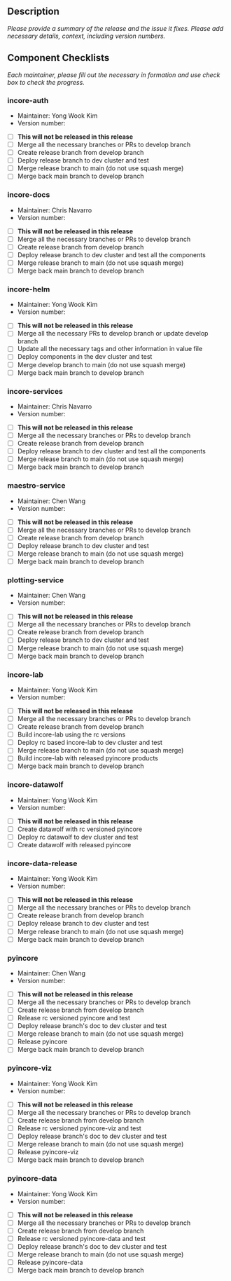 ## Description
_Please provide a summary of the release and the issue it fixes. 
Please add necessary details, context, including version numbers._

## Component Checklists
_Each maintainer, please fill out the necessary in formation and use check box to check the progress._

### incore-auth
- Maintainer: Yong Wook Kim
- Version number:
- [ ] <strong>This will not be released in this release</strong>
- [ ] Merge all the necessary branches or PRs to develop branch
- [ ] Create release branch from develop branch
- [ ] Deploy release branch to dev cluster and test
- [ ] Merge release branch to main (do not use squash merge)
- [ ] Merge back main branch to develop branch

### incore-docs
- Maintainer: Chris Navarro
- Version number:
- [ ] <strong>This will not be released in this release</strong>
- [ ] Merge all the necessary branches or PRs to develop branch
- [ ] Create release branch from develop branch
- [ ] Deploy release branch to dev cluster and test all the components
- [ ] Merge release branch to main (do not use squash merge)
- [ ] Merge back main branch to develop branch

### incore-helm
- Maintainer: Yong Wook Kim
- Version number:
- [ ] <strong>This will not be released in this release</strong>
- [ ] Merge all the necessary PRs to develop branch or update develop branch
- [ ] Update all the necessary tags and other information in value file
- [ ] Deploy components in the dev cluster and test
- [ ] Merge develop branch to main (do not use squash merge)
- [ ] Merge back main branch to develop branch

### incore-services
- Maintainer: Chris Navarro
- Version number:
- [ ] <strong>This will not be released in this release</strong>
- [ ] Merge all the necessary branches or PRs to develop branch
- [ ] Create release branch from develop branch
- [ ] Deploy release branch to dev cluster and test all the components
- [ ] Merge release branch to main (do not use squash merge)
- [ ] Merge back main branch to develop branch

### maestro-service
- Maintainer: Chen Wang
- Version number:
- [ ] <strong>This will not be released in this release</strong>
- [ ] Merge all the necessary branches or PRs to develop branch
- [ ] Create release branch from develop branch
- [ ] Deploy release branch to dev cluster and test
- [ ] Merge release branch to main (do not use squash merge)
- [ ] Merge back main branch to develop branch

### plotting-service
- Maintainer: Chen Wang
- Version number:
- [ ] <strong>This will not be released in this release</strong>
- [ ] Merge all the necessary branches or PRs to develop branch
- [ ] Create release branch from develop branch
- [ ] Deploy release branch to dev cluster and test
- [ ] Merge release branch to main (do not use squash merge)
- [ ] Merge back main branch to develop branch

### incore-lab
- Maintainer: Yong Wook Kim
- Version number:
- [ ] <strong>This will not be released in this release</strong>
- [ ] Merge all the necessary branches or PRs to develop branch
- [ ] Create release branch from develop branch
- [ ] Build incore-lab using the rc versions
- [ ] Deploy rc based incore-lab to dev cluster and test
- [ ] Merge release branch to main (do not use squash merge) 
- [ ] Build incore-lab with released pyincore products
- [ ] Merge back main branch to develop branch

### incore-datawolf
- Maintainer: Yong Wook Kim
- Version number:
- [ ] <strong>This will not be released in this release</strong>
- [ ] Create datawolf with rc versioned pyincore
- [ ] Deploy rc datawolf to dev cluster and test
- [ ] Create datawolf with released pyincore

### incore-data-release
- Maintainer: Yong Wook Kim
- Version number:
- [ ] <strong>This will not be released in this release</strong>
- [ ] Merge all the necessary branches or PRs to develop branch
- [ ] Create release branch from develop branch
- [ ] Deploy release branch to dev cluster and test
- [ ] Merge release branch to main (do not use squash merge)
- [ ] Merge back main branch to develop branch

### pyincore
- Maintainer: Chen Wang
- Version number:
- [ ] <strong>This will not be released in this release</strong>
- [ ] Merge all the necessary branches or PRs to develop branch
- [ ] Create release branch from develop branch
- [ ] Release rc versioned pyincore and test
- [ ] Deploy release branch's doc to dev cluster and test
- [ ] Merge release branch to main (do not use squash merge) 
- [ ] Release pyincore
- [ ] Merge back main branch to develop branch

### pyincore-viz
- Maintainer: Yong Wook Kim
- Version number:
- [ ] <strong>This will not be released in this release</strong>
- [ ] Merge all the necessary branches or PRs to develop branch
- [ ] Create release branch from develop branch
- [ ] Release rc versioned pyincore-viz and test
- [ ] Deploy release branch's doc to dev cluster and test
- [ ] Merge release branch to main (do not use squash merge) 
- [ ] Release pyincore-viz
- [ ] Merge back main branch to develop branch

### pyincore-data
- Maintainer: Yong Wook Kim
- Version number:
- [ ] <strong>This will not be released in this release</strong>
- [ ] Merge all the necessary branches or PRs to develop branch
- [ ] Create release branch from develop branch
- [ ] Release rc versioned pyincore-data and test
- [ ] Deploy release branch's doc to dev cluster and test
- [ ] Merge release branch to main (do not use squash merge) 
- [ ] Release pyincore-data
- [ ] Merge back main branch to develop branch
